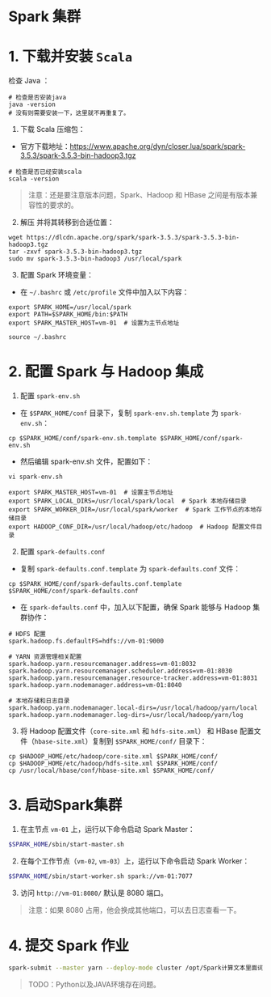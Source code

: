 # Spark 集群

# 1. 下载并安装  `Scala `

检查 Java ：

```shell
# 检查是否安装java
java -version
# 没有则需要安装一下，这里就不再重复了。
```

1.  下载 Scala 压缩包：

- 官方下载地址：https://www.apache.org/dyn/closer.lua/spark/spark-3.5.3/spark-3.5.3-bin-hadoop3.tgz

```shell
# 检查是否已经安装scala
scala -version 
```

> 注意：还是要注意版本问题，Spark、Hadoop 和 HBase 之间是有版本兼容性的要求的。

2. 解压 并将其转移到合适位置：

```shell
wget https://dlcdn.apache.org/spark/spark-3.5.3/spark-3.5.3-bin-hadoop3.tgz
tar -zxvf spark-3.5.3-bin-hadoop3.tgz
sudo mv spark-3.5.3-bin-hadoop3 /usr/local/spark
```

3. 配置 Spark 环境变量：

- 在 `~/.bashrc` 或 `/etc/profile` 文件中加入以下内容：

```shell
export SPARK_HOME=/usr/local/spark
export PATH=$SPARK_HOME/bin:$PATH
export SPARK_MASTER_HOST=vm-01  # 设置为主节点地址

source ~/.bashrc
```

# 2. 配置 Spark 与 Hadoop 集成

1. 配置 `spark-env.sh`

- 在 `$SPARK_HOME/conf` 目录下，复制 `spark-env.sh.template` 为 `spark-env.sh`：

```shell
cp $SPARK_HOME/conf/spark-env.sh.template $SPARK_HOME/conf/spark-env.sh
```
- 然后编辑 spark-env.sh 文件，配置如下：
```shell
vi spark-env.sh

export SPARK_MASTER_HOST=vm-01  # 设置主节点地址
export SPARK_LOCAL_DIRS=/usr/local/spark/local  # Spark 本地存储目录
export SPARK_WORKER_DIR=/usr/local/spark/worker  # Spark 工作节点的本地存储目录
export HADOOP_CONF_DIR=/usr/local/hadoop/etc/hadoop  # Hadoop 配置文件目录
```

2. 配置 `spark-defaults.conf` 
 - 复制 `spark-defaults.conf.template` 为 `spark-defaults.conf` 文件：

```shell
cp $SPARK_HOME/conf/spark-defaults.conf.template $SPARK_HOME/conf/spark-defaults.conf
```

   -  在 `spark-defaults.conf` 中，加入以下配置，确保 Spark 能够与 Hadoop 集群协作：
```shell
# HDFS 配置
spark.hadoop.fs.defaultFS=hdfs://vm-01:9000

# YARN 资源管理相关配置
spark.hadoop.yarn.resourcemanager.address=vm-01:8032
spark.hadoop.yarn.resourcemanager.scheduler.address=vm-01:8030
spark.hadoop.yarn.resourcemanager.resource-tracker.address=vm-01:8031
spark.hadoop.yarn.nodemanager.address=vm-01:8040

# 本地存储和日志目录
spark.hadoop.yarn.nodemanager.local-dirs=/usr/local/hadoop/yarn/local
spark.hadoop.yarn.nodemanager.log-dirs=/usr/local/hadoop/yarn/log
```

3. 将 Hadoop 配置文件（`core-site.xml` 和 `hdfs-site.xml`） 和 HBase 配置文件（`hbase-site.xml`）复制到 `$SPARK_HOME/conf/` 目录下：

```shell
cp $HADOOP_HOME/etc/hadoop/core-site.xml $SPARK_HOME/conf/
cp $HADOOP_HOME/etc/hadoop/hdfs-site.xml $SPARK_HOME/conf/
cp /usr/local/hbase/conf/hbase-site.xml $SPARK_HOME/conf/
```

# 3. 启动Spark集群

1. 在主节点 `vm-01` 上，运行以下命令启动 Spark Master：

```bash
$SPARK_HOME/sbin/start-master.sh
```

2. 在每个工作节点（`vm-02`, `vm-03`）上，运行以下命令启动 Spark Worker：
```bash
$SPARK_HOME/sbin/start-worker.sh spark://vm-01:7077
```

3. 访问 `http://vm-01:8080/` 默认是 8080 端口。	

> 注意：如果 8080 占用，他会换成其他端口，可以去日志查看一下。

# 4. 提交 Spark 作业

```bash
spark-submit --master yarn --deploy-mode cluster /opt/Spark计算文本里面词汇个数.py
```

> TODO：Python以及JAVA环境存在问题。

